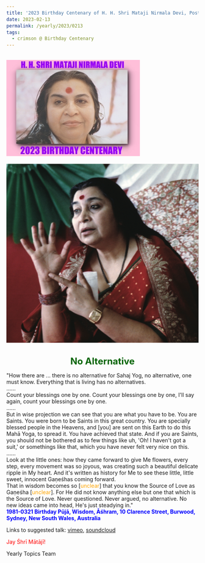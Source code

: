 ```yaml
---
title: '2023 Birthday Centenary of H. H. Shri Mataji Nirmala Devi, Post 5'
date: 2023-02-13
permalink: /yearly/2023/0213
tags:
  - crimson @ Birthday Centenary
---
```


<br>
<div style="text-align: left"><img src="/images/100Years.jpg" width="350" /></div><br>

<div style="text-align: center"><img src="/images/image1110.png" /></div>

<br>
<p style="color:DarkGreen; text-align:center">
<font size="+2"><b>No Alternative</b><br></font>
</p>

<p>
"How there are ... there is no alternative for Sahaj Yog, no alternative, one must know. Everything that is living has no alternatives.<br>
......<br>
Count your blessings one by one. Count your blessings one by one, I'll say again, count your blessings one by one.<br>
......<br>
But in wise projection we can see that you are what you have to be. You are Saints. You were born to be Saints in this great country. You are specially blessed people in the Heavens, and [you] are sent on this Earth to do this Mahā Yoga, to spread it. You have achieved that state. And if you are Saints, you should not be bothered as to few things like uh, 'Oh! I haven't got a suit,' or somethings like that, which you have never felt very nice on this.<br>
......<br>
Look at the little ones: how they came forward to give Me flowers, every step, every movement was so joyous, was creating such a beautiful delicate ripple in My heart. And it's written as history for Me to see these little, little sweet, innocent Gaṇeśhas coming forward.<br>
That in wisdom becomes so [<font color="orange">unclear</font>] that you know the Source of Love as Gaṇeśha [<font color="orange">unclear</font>]. For He did not know anything else but one that which is the Source of Love. Never questioned. Never argued, no alternative. No new ideas came into head, He's just steadying in."<br>
<font color="blue"><b>1981-0321 Birthday Pūjā, Wisdom, Āśhram, 10 Clarence Street, Burwood, Sydney, New South Wales, Australia</b></font><br>
</p>

Links to suggested talk: <a href="https://vimeo.com/280682283"> vimeo</a>, <a href="https://soundcloud.com/nirmala-vidya-portal/1981-0321-birthday-puja-talk"> soundcloud</a><br>

<p style="color:red;">Jay Śhrī Mātājī!<br></p>

<p>Yearly Topics Team</p>